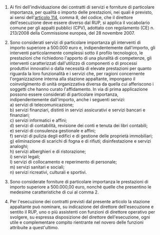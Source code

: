1. Ai fini dell'individuazione dei contratti di servizi e forniture di particolare importanza, per qualità o importo delle prestazioni, nei quali è previsto, ai sensi dell'[articolo 114](/articolo-114/2), comma 8, del codice, che il direttore dell'esecuzione deve essere diverso dal RUP, si applica il vocabolario comune per gli appalti pubblici (CPV), adottato con regolamento (CE) n. 213/2008 della Commissione europea, del 28 novembre 2007.

2. Sono considerati servizi di particolare importanza gli interventi di importo superiore a 500.000 euro e, indipendentemente dall'importo, gli interventi particolarmente complessi sotto il profilo tecnologico, le prestazioni che richiedono l'apporto di una pluralità di competenze, gli interventi caratterizzati dall'utilizzo di componenti o di processi produttivi innovativi o dalla necessità di elevate prestazioni per quanto riguarda la loro funzionalità e i servizi che, per ragioni concernente l'organizzazione interna alla stazione appaltante, impongano il coinvolgimento di unità organizzativa diversa da quella cui afferiscono i soggetti che hanno curato l'affidamento. In via di prima applicazione possono essere considerati di particolare importanza, indipendentemente dall'importo, anche i seguenti servizi:<br>a) servizi di telecomunicazione;<br>b) servizi finanziari, distinti in servizi assicurativi e servizi bancari e finanziari;<br>c) servizi informatici e affini;<br>d) servizi di contabilità, revisione dei conti e tenuta dei libri contabili;<br>e) servizi di consulenza gestionale e affini;<br>f) servizi di pulizia degli edifici e di gestione delle proprietà immobiliari;<br>g) eliminazione di scarichi di fogna e di rifiuti; disinfestazione e servizi analoghi;<br>h) servizi alberghieri e di ristorazione;<br>i) servizi legali;<br>l) servizi di collocamento e reperimento di personale;<br>m) servizi sanitari e sociali;<br>n) servizi ricreativi, culturali e sportivi.

3. Sono considerate forniture di particolare importanza le prestazioni di importo superiore a 500.000,00 euro, nonché quelle che presentino le medesime caratteristiche di cui al comma 2.

4. Per l'esecuzione dei contratti previsti dal presente articolo la stazione appaltante può nominare, su indicazione del direttore dell'esecuzione e sentito il RUP, uno o più assistenti con funzioni di direttore operativo per svolgere, su espressa disposizione del direttore dell'esecuzione, ogni utile e complementare compito rientrante nel novero delle funzioni attribuite a quest'ultimo.